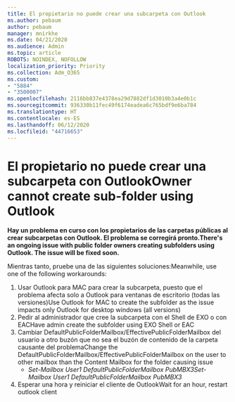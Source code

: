 ```yaml
---
title: El propietario no puede crear una subcarpeta con Outlook
ms.author: pebaum
author: pebaum
manager: mnirkhe
ms.date: 04/21/2020
ms.audience: Admin
ms.topic: article
ROBOTS: NOINDEX, NOFOLLOW
localization_priority: Priority
ms.collection: Adm_O365
ms.custom:
- "5884"
- "3500007"
ms.openlocfilehash: 2116bb837e4378ea29d7882df1d3010b3a4e0b1c
ms.sourcegitcommit: 936330b11fec49f6174eadea6c765bdf9e6ba784
ms.translationtype: HT
ms.contentlocale: es-ES
ms.lasthandoff: 06/12/2020
ms.locfileid: "44716653"
---
```

# <a name="owner-cannot-create-sub-folder-using-outlook"></a><span data-ttu-id="7d840-102">El propietario no puede crear una subcarpeta con Outlook</span><span class="sxs-lookup"><span data-stu-id="7d840-102">Owner cannot create sub-folder using Outlook</span></span>

<span data-ttu-id="7d840-103">**Hay un problema en curso con los propietarios de las carpetas públicas al crear subcarpetas con Outlook. El problema se corregirá pronto.**</span><span class="sxs-lookup"><span data-stu-id="7d840-103">**There's an ongoing issue with public folder owners creating subfolders using Outlook. The issue will be fixed soon.**</span></span>

<span data-ttu-id="7d840-104">Mientras tanto, pruebe una de las siguientes soluciones:</span><span class="sxs-lookup"><span data-stu-id="7d840-104">Meanwhile, use one of the following workarounds:</span></span>

1. <span data-ttu-id="7d840-105">Usar Outlook para MAC para crear la subcarpeta, puesto que el problema afecta solo a Outlook para ventanas de escritorio (todas las versiones)</span><span class="sxs-lookup"><span data-stu-id="7d840-105">Use Outlook for MAC to create the subfolder as the issue impacts only Outlook for desktop windows (all versions)</span></span>
2. <span data-ttu-id="7d840-106">Pedir al administrador que cree la subcarpeta con el Shell de EXO o con EAC</span><span class="sxs-lookup"><span data-stu-id="7d840-106">Have admin create the subfolder using EXO Shell or EAC</span></span>
3. <span data-ttu-id="7d840-107">Cambiar DefaultPublicFolderMailbox/EffectivePublicFolderMailbox del usuario a otro buzón que no sea el buzón de contenido de la carpeta causante del problema</span><span class="sxs-lookup"><span data-stu-id="7d840-107">Change the DefaultPublicFolderMailbox/EffectivePublicFolderMailbox on the user to other mailbox than the Content Mailbox for the folder causing issue</span></span>  
    - <span data-ttu-id="7d840-108">*Set-Mailbox User1 DefaultPublicFolderMailbox PubMBX3*</span><span class="sxs-lookup"><span data-stu-id="7d840-108">*Set-Mailbox User1 DefaultPublicFolderMailbox PubMBX3*</span></span>
4. <span data-ttu-id="7d840-109">Esperar una hora y reiniciar el cliente de Outlook</span><span class="sxs-lookup"><span data-stu-id="7d840-109">Wait for an hour, restart outlook client</span></span>